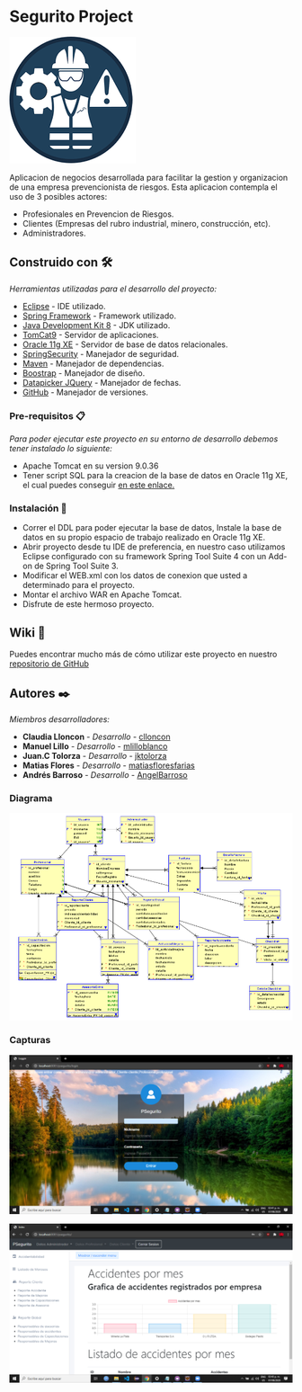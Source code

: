 # Segurito Project

![ ](https://github.com/Jktolorza/SeguritoProjectFinal/blob/master/README/prevencion.png)

Aplicacion de negocios desarrollada para facilitar la gestion y organizacion de una empresa prevencionista de riesgos. Esta aplicacion contempla el uso de 3 posibles actores: 
* Profesionales en Prevencion de Riesgos.
* Clientes (Empresas del rubro industrial, minero, construcción, etc).
* Administradores.
## Construido con 🛠️

_Herramientas utilizadas para el desarrollo del proyecto:_


* [Eclipse](https://www.eclipse.org/downloads/) - IDE utilizado.
* [Spring Framework](https://spring.io/projects/spring-framework#overview) - Framework utilizado.
* [Java Development Kit 8](https://www.oracle.com/cl/java/technologies/javase/javase-jdk8-downloads.html) - JDK utilizado.
* [TomCat9](https://tomcat.apache.org/download-90.cgi) - Servidor de aplicaciones.
* [Oracle 11g XE](https://www.oracle.com/index.html) - Servidor de base de datos relacionales.
* [SpringSecurity](https://spring.io/projects/spring-security) - Manejador de seguridad.
* [Maven](https://maven.apache.org/) - Manejador de dependencias.
* [Boostrap](https://getbootstrap.com/) - Manejador de diseño.
* [Datapicker JQuery](https://jqueryui.com/datepicker/) - Manejador de fechas.
* [GitHub](https://github.com/Jktolorza/SeguritoProject) - Manejador de versiones.

### Pre-requisitos 📋
_Para poder ejecutar este proyecto en su entorno de desarrollo debemos tener instalado lo siguiente:_
* Apache Tomcat en su version 9.0.36
* Tener script SQL para la creacion de la base de datos en Oracle 11g XE, el cual puedes conseguir [en este enlace.](https://github.com/Jktolorza/SeguritoProject/blob/master/ddlproyectosegurito.ddl)

### Instalación 🔧
* Correr el DDL para poder ejecutar la base de datos, Instale la base de datos en su propio espacio de trabajo  realizado en Oracle 11g XE.
* Abrir proyecto desde tu IDE de preferencia, en nuestro caso utilizamos Eclipse configurado con su framework Spring Tool Suite 4 con un Add-on de Spring Tool Suite 3. 
* Modificar el WEB.xml con los datos de conexion que usted a determinado para el proyecto.
* Montar el archivo WAR en Apache Tomcat.
* Disfrute de este hermoso proyecto.

## Wiki 📖

Puedes encontrar mucho más de cómo utilizar este proyecto en nuestro [repositorio de GitHub](https://github.com/Jktolorza/SeguritoProjectFinal)

## Autores ✒️

_Miembros desarrolladores:_

* **Claudia Lloncon** - *Desarrollo* - [clloncon](https://github.com/clloncon)
* **Manuel Lillo** - *Desarrollo* - [mlilloblanco](https://github.com/mlilloblanco)
* **Juan.C Tolorza** - *Desarrollo* - [jktolorza](https://github.com/Jktolorza)
* **Matias Flores** - *Desarrollo* - [matiasfloresfarias](https://github.com/MatiasFloresFarias)
* **Andrés Barroso** - *Desarrollo* - [AngelBarroso](https://github.com/AngelBarroso)

### Diagrama

![ ](https://github.com/Jktolorza/SeguritoProjectFinal/blob/master/DiagramaRelacional.png)

### Capturas

![ ](https://github.com/Jktolorza/SeguritoProjectFinal/blob/master/README/captura1.png)

![ ](https://github.com/Jktolorza/SeguritoProjectFinal/blob/master/README/captura2.png)